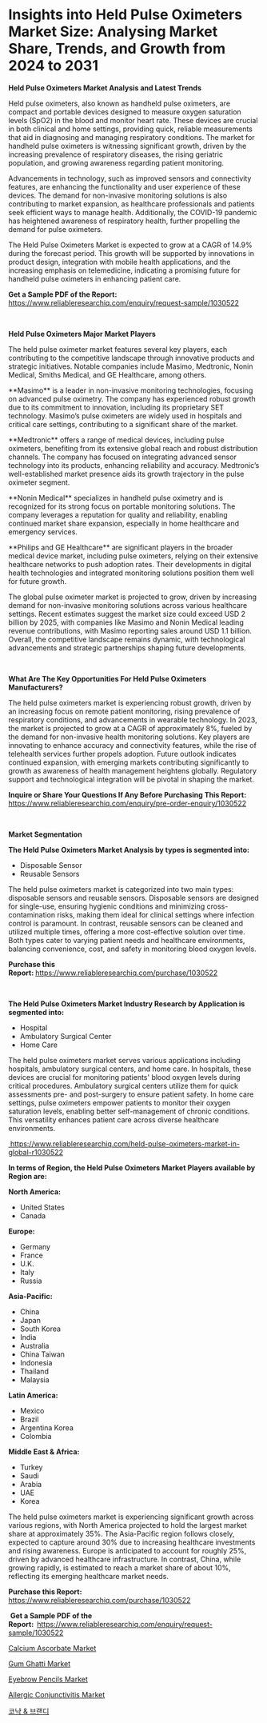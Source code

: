 <p><h1>Insights into Held Pulse Oximeters Market Size: Analysing Market Share, Trends, and Growth from 2024 to 2031</h1></p><p><strong>Held Pulse Oximeters Market Analysis and Latest Trends</strong></p>
<p><p>Held pulse oximeters, also known as handheld pulse oximeters, are compact and portable devices designed to measure oxygen saturation levels (SpO2) in the blood and monitor heart rate. These devices are crucial in both clinical and home settings, providing quick, reliable measurements that aid in diagnosing and managing respiratory conditions. The market for handheld pulse oximeters is witnessing significant growth, driven by the increasing prevalence of respiratory diseases, the rising geriatric population, and growing awareness regarding patient monitoring.</p><p>Advancements in technology, such as improved sensors and connectivity features, are enhancing the functionality and user experience of these devices. The demand for non-invasive monitoring solutions is also contributing to market expansion, as healthcare professionals and patients seek efficient ways to manage health. Additionally, the COVID-19 pandemic has heightened awareness of respiratory health, further propelling the demand for pulse oximeters.</p><p>The Held Pulse Oximeters Market is expected to grow at a CAGR of 14.9% during the forecast period. This growth will be supported by innovations in product design, integration with mobile health applications, and the increasing emphasis on telemedicine, indicating a promising future for handheld pulse oximeters in enhancing patient care.</p></p>
<p><strong>Get a Sample PDF of the Report:&nbsp;</strong> <a href="https://www.reliableresearchiq.com/enquiry/request-sample/1030522">https://www.reliableresearchiq.com/enquiry/request-sample/1030522</a></p>
<p>&nbsp;</p>
<p><strong>Held Pulse Oximeters Major Market Players</strong></p>
<p><p>The held pulse oximeter market features several key players, each contributing to the competitive landscape through innovative products and strategic initiatives. Notable companies include Masimo, Medtronic, Nonin Medical, Smiths Medical, and GE Healthcare, among others.</p><p>**Masimo** is a leader in non-invasive monitoring technologies, focusing on advanced pulse oximetry. The company has experienced robust growth due to its commitment to innovation, including its proprietary SET technology. Masimo’s pulse oximeters are widely used in hospitals and critical care settings, contributing to a significant share of the market.</p><p>**Medtronic** offers a range of medical devices, including pulse oximeters, benefiting from its extensive global reach and robust distribution channels. The company has focused on integrating advanced sensor technology into its products, enhancing reliability and accuracy. Medtronic’s well-established market presence aids its growth trajectory in the pulse oximeter segment.</p><p>**Nonin Medical** specializes in handheld pulse oximetry and is recognized for its strong focus on portable monitoring solutions. The company leverages a reputation for quality and reliability, enabling continued market share expansion, especially in home healthcare and emergency services.</p><p>**Philips and GE Healthcare** are significant players in the broader medical device market, including pulse oximeters, relying on their extensive healthcare networks to push adoption rates. Their developments in digital health technologies and integrated monitoring solutions position them well for future growth.</p><p>The global pulse oximeter market is projected to grow, driven by increasing demand for non-invasive monitoring solutions across various healthcare settings. Recent estimates suggest the market size could exceed USD 2 billion by 2025, with companies like Masimo and Nonin Medical leading revenue contributions, with Masimo reporting sales around USD 1.1 billion. Overall, the competitive landscape remains dynamic, with technological advancements and strategic partnerships shaping future developments.</p></p>
<p>&nbsp;</p>
<p><strong>What Are The Key Opportunities For Held Pulse Oximeters Manufacturers?</strong></p>
<p><p>The held pulse oximeters market is experiencing robust growth, driven by an increasing focus on remote patient monitoring, rising prevalence of respiratory conditions, and advancements in wearable technology. In 2023, the market is projected to grow at a CAGR of approximately 8%, fueled by the demand for non-invasive health monitoring solutions. Key players are innovating to enhance accuracy and connectivity features, while the rise of telehealth services further propels adoption. Future outlook indicates continued expansion, with emerging markets contributing significantly to growth as awareness of health management heightens globally. Regulatory support and technological integration will be pivotal in shaping the market.</p></p>
<p><strong>Inquire or Share Your Questions If Any Before Purchasing This Report:</strong> <a href="https://www.reliableresearchiq.com/enquiry/pre-order-enquiry/1030522">https://www.reliableresearchiq.com/enquiry/pre-order-enquiry/1030522</a></p>
<p>&nbsp;</p>
<p><strong>Market Segmentation</strong></p>
<p><strong>The Held Pulse Oximeters Market Analysis by types is segmented into:</strong></p>
<p><ul><li>Disposable Sensor</li><li>Reusable Sensors</li></ul></p>
<p><p>The held pulse oximeters market is categorized into two main types: disposable sensors and reusable sensors. Disposable sensors are designed for single-use, ensuring hygienic conditions and minimizing cross-contamination risks, making them ideal for clinical settings where infection control is paramount. In contrast, reusable sensors can be cleaned and utilized multiple times, offering a more cost-effective solution over time. Both types cater to varying patient needs and healthcare environments, balancing convenience, cost, and safety in monitoring blood oxygen levels.</p></p>
<p><strong>Purchase this Report:&nbsp;</strong><a href="https://www.reliableresearchiq.com/purchase/1030522">https://www.reliableresearchiq.com/purchase/1030522</a></p>
<p>&nbsp;</p>
<p><strong>The Held Pulse Oximeters Market Industry Research by Application is segmented into:</strong></p>
<p><ul><li>Hospital</li><li>Ambulatory Surgical Center</li><li>Home Care</li></ul></p>
<p><p>The held pulse oximeters market serves various applications including hospitals, ambulatory surgical centers, and home care. In hospitals, these devices are crucial for monitoring patients' blood oxygen levels during critical procedures. Ambulatory surgical centers utilize them for quick assessments pre- and post-surgery to ensure patient safety. In home care settings, pulse oximeters empower patients to monitor their oxygen saturation levels, enabling better self-management of chronic conditions. This versatility enhances patient care across diverse healthcare environments.</p></p>
<p><a href="https://www.reliableresearchiq.com/held-pulse-oximeters-market-in-global-r1030522">&nbsp;https://www.reliableresearchiq.com/held-pulse-oximeters-market-in-global-r1030522</a></p>
<p><strong>In terms of Region, the Held Pulse Oximeters Market Players available by Region are:</strong></p>
<p>
    <p> <strong> North America: </strong>
        <ul>
            <li>United States</li>
            <li>Canada</li>
        </ul>
        </p> 
    <p> <strong> Europe: </strong>
        <ul>
            <li>Germany</li>
            <li>France</li>
            <li>U.K.</li>
            <li>Italy</li>
            <li>Russia</li>
        </ul>
        </p> 
    <p> <strong> Asia-Pacific: </strong>
        <ul>
            <li>China</li>
            <li>Japan</li>
            <li>South Korea</li>
            <li>India</li>
            <li>Australia</li>
            <li>China Taiwan</li>
            <li>Indonesia</li>
            <li>Thailand</li>
            <li>Malaysia</li>
        </ul>
        </p> 
    <p> <strong> Latin America: </strong>
        <ul>
            <li>Mexico</li>
            <li>Brazil</li>
            <li>Argentina Korea</li>
            <li>Colombia</li>
        </ul>
        </p> 
    <p> <strong> Middle East & Africa: </strong>
        <ul>
            <li>Turkey</li>
            <li>Saudi</li>
            <li>Arabia</li>
            <li>UAE</li>
            <li>Korea</li>
        </ul>
    </p>
    </p>
<p><p>The held pulse oximeters market is experiencing significant growth across various regions, with North America projected to hold the largest market share at approximately 35%. The Asia-Pacific region follows closely, expected to capture around 30% due to increasing healthcare investments and rising awareness. Europe is anticipated to account for roughly 25%, driven by advanced healthcare infrastructure. In contrast, China, while growing rapidly, is estimated to reach a market share of about 10%, reflecting its emerging healthcare market needs.</p></p>
<p><strong>Purchase this Report: </strong><a href="https://www.reliableresearchiq.com/purchase/1030522">https://www.reliableresearchiq.com/purchase/1030522</a></p>
<p>&nbsp;<strong>Get a Sample PDF of the Report:&nbsp;&nbsp;</strong><a href="https://www.reliableresearchiq.com/enquiry/request-sample/1030522">https://www.reliableresearchiq.com/enquiry/request-sample/1030522</a></p>
<p><strong></strong></p>
<p><p><a href="https://issuu.com/reportprime-2/docs/calcium-ascorbate-market-size-2030._ebf30c977c72b2">Calcium Ascorbate Market</a></p><p><a href="https://issuu.com/reportprime-2/docs/gum-ghatti-market-size-2030.pptx_85f0c6776685de">Gum Ghatti Market</a></p><p><a href="https://medium.com/@sarahhopkins94/the-eyebrow-pencils-market-industry-provides-a-comprehensive-and-current-analysis-of-the-sector-199f7691444e">Eyebrow Pencils Market</a></p><p><a href="https://www.linkedin.com/pulse/strategic-market-insights-navigating-global-allergic-conjunctivitis-npgaf?trackingId=PKCTgyIAQWKUJZalShG5ig%3D%3D">Allergic Conjunctivitis Market</a></p><p><a href="https://medium.com/@joydelacr54/%EC%84%B8%EA%B3%84-cognac-brandy-market-%EC%9D%80-2024%EC%97%90%EC%84%9C-2031%EB%A1%9C-%EC%97%B0%ED%8F%89%EA%B7%A0-%EC%A6%9D%EA%B0%80%EC%9C%A8%EC%9D%84-%EB%B3%B4%EC%9D%BC-%EA%B2%83%EC%9C%BC%EB%A1%9C-%EC%98%88%EC%83%81%EB%90%A9%EB%8B%88%EB%8B%A4-b622a2b481e2">코냑 & 브랜디</a></p></p>